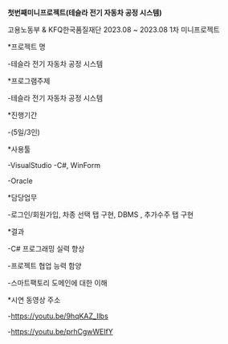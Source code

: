 **첫번째미니프로젝트(테슬라 전기 자동차 공정 시스템)**

고용노동부 & KFQ한국품질재단 2023.08 ~ 2023.08
1차 미니프로젝트

*프로젝트 명

-테슬라 전기 자동차 공정 시스템

*프로그램주제

-테슬라 전기 자동차 공정 시스템

*진행기간

-(5일/3인)

*사용툴

-VisualStudio -C#, WinForm

-Oracle

*담당업무

-로그인/회원가입, 차종 선택 탭 구현, DBMS , 추가수주 탭 구현

*결과

-C# 프로그래밍 실력 향상

-프로젝트 협업 능력 함양

-스마트팩토리 도메인에 대한 이해

*시연 동영상 주소

-https://youtu.be/9hqKAZ_Ilbs

-https://youtu.be/prhCgwWElfY
